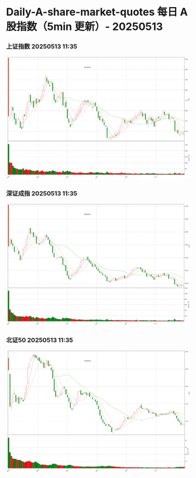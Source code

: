 
# Daily-A-share-market-quotes 每日 A 股指数（5min 更新）- 20250513

### 上证指数 20250513 11:35
![](./fig/2025/5/20250513-sh000001.png)

### 深证成指 20250513 11:35
![](./fig/2025/5/20250513-sz399001.png)

### 北证50 20250513 11:35
![](./fig/2025/5/20250513-bj899050.png)
